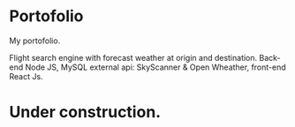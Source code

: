 # Portofolio
 My portofolio.

 Flight search engine with forecast weather at origin and destination.
 Back-end Node JS, MySQL external api: SkyScanner & Open Wheather, front-end React Js.
 
 # Under construction.
